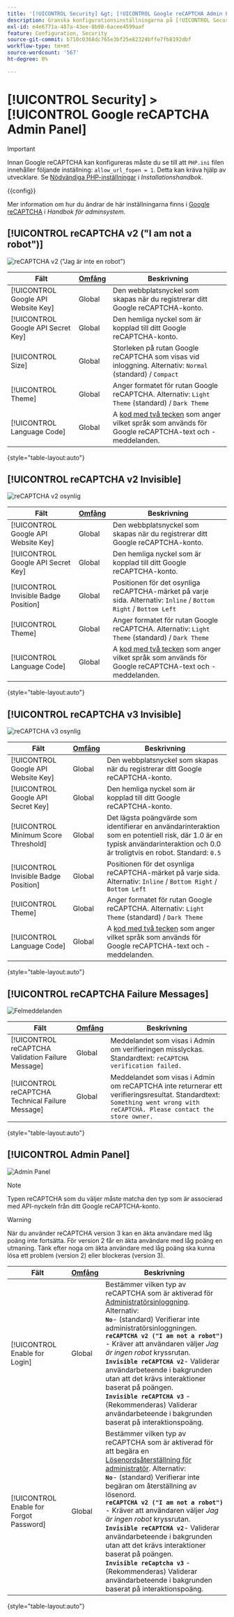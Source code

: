 ```yaml
---
title: '[!UICONTROL Security] &gt; [!UICONTROL Google reCAPTCHA Admin Panel]'
description: Granska konfigurationsinställningarna på [!UICONTROL Security] &gt; [!UICONTROL Google reCAPTCHA Admin Panel] sidan för Commerce Admin.
exl-id: e4e6771a-487a-43ee-8b98-6acee4599aaf
feature: Configuration, Security
source-git-commit: b710c0368dc765e3bf25e82324bffe7fb8192dbf
workflow-type: tm+mt
source-wordcount: '567'
ht-degree: 0%

---
```


# [!UICONTROL Security] > [!UICONTROL Google reCAPTCHA Admin Panel]

>[!IMPORTANT]
>
>Innan Google reCAPTCHA kan konfigureras måste du se till att `PHP.ini` filen innehåller följande inställning: `allow_url_fopen = 1`. Detta kan kräva hjälp av utvecklare. Se [Nödvändiga PHP-inställningar](https://experienceleague.adobe.com/docs/commerce-operations/installation-guide/prerequisites/php-settings.html) i _Installationshandbok_.

{{config}}

Mer information om hur du ändrar de här inställningarna finns i [Google reCAPTCHA](../../systems/security-google-recaptcha.md) i _Handbok för adminsystem_.

## [!UICONTROL reCAPTCHA v2 ("I am not a robot")]

![reCAPTCHA v2 (&quot;Jag är inte en robot&quot;)](./assets/recaptcha-admin-v2-not-robot.png)<!-- zoom -->

| Fält | [Omfång](../../getting-started/websites-stores-views.md#scope-settings) | Beskrivning |
|--|--|--|
| [!UICONTROL Google API Website Key] | Global | Den webbplatsnyckel som skapas när du registrerar ditt Google reCAPTCHA-konto. |
| [!UICONTROL Google API Secret Key] | Global | Den hemliga nyckel som är kopplad till ditt Google reCAPTCHA-konto. |
| [!UICONTROL Size] | Global | Storleken på rutan Google reCAPTCHA som visas vid inloggning. Alternativ: `Normal` (standard) / `Compact` |
| [!UICONTROL Theme] | Global | Anger formatet för rutan Google reCAPTCHA. Alternativ: `Light Theme` (standard) / `Dark Theme` |
| [!UICONTROL Language Code] | Global | A [kod med två tecken](https://developers.google.com/recaptcha/docs/language) som anger vilket språk som används för Google reCAPTCHA-text och -meddelanden. |

{style="table-layout:auto"}

## [!UICONTROL reCAPTCHA v2 Invisible]

![reCAPTCHA v2 osynlig](./assets/recaptcha-admin-v2-invisible.png)<!-- zoom -->

| Fält | [Omfång](../../getting-started/websites-stores-views.md#scope-settings) | Beskrivning |
|--|--|--|
| [!UICONTROL Google API Website Key] | Global | Den webbplatsnyckel som skapas när du registrerar ditt Google reCAPTCHA-konto. |
| [!UICONTROL Google API Secret Key] | Global | Den hemliga nyckel som är kopplad till ditt Google reCAPTCHA-konto. |
| [!UICONTROL Invisible Badge Position] | Global | Positionen för det osynliga reCAPTCHA-märket på varje sida. Alternativ: `Inline` / `Bottom Right` / `Bottom Left` |
| [!UICONTROL Theme] | Global | Anger formatet för rutan Google reCAPTCHA. Alternativ: `Light Theme` (standard) / `Dark Theme` |
| [!UICONTROL Language Code] | Global | A [kod med två tecken](https://developers.google.com/recaptcha/docs/language) som anger vilket språk som används för Google reCAPTCHA-text och -meddelanden. |

{style="table-layout:auto"}

## [!UICONTROL reCAPTCHA v3 Invisible]

![reCAPTCHA v3 osynlig](./assets/recaptcha-admin-v3-invisible.png)<!-- zoom -->

| Fält | [Omfång](../../getting-started/websites-stores-views.md#scope-settings) | Beskrivning |
|--|--|--|
| [!UICONTROL Google API Website Key] | Global | Den webbplatsnyckel som skapas när du registrerar ditt Google reCAPTCHA-konto. |
| [!UICONTROL Google API Secret Key] | Global | Den hemliga nyckel som är kopplad till ditt Google reCAPTCHA-konto. |
| [!UICONTROL Minimum Score Threshold] | Global | Det lägsta poängvärde som identifierar en användarinteraktion som en potentiell risk, där 1.0 är en typisk användarinteraktion och 0.0 är troligtvis en robot. Standard: `0.5` |
| [!UICONTROL Invisible Badge Position] | Global | Positionen för det osynliga reCAPTCHA-märket på varje sida. Alternativ: `Inline` / `Bottom Right` / `Bottom Left` |
| [!UICONTROL Theme] | Global | Anger formatet för rutan Google reCAPTCHA. Alternativ: `Light Theme` (standard) / `Dark Theme` |
| [!UICONTROL Language Code] | Global | A [kod med två tecken](https://developers.google.com/recaptcha/docs/language) som anger vilket språk som används för Google reCAPTCHA-text och -meddelanden. |

{style="table-layout:auto"}

## [!UICONTROL reCAPTCHA Failure Messages]

![Felmeddelanden](./assets/recaptcha-admin-failure-messages.png)<!-- zoom -->

| Fält | [Omfång](../../getting-started/websites-stores-views.md#scope-settings) | Beskrivning |
|--|--|--|
| [!UICONTROL reCAPTCHA Validation Failure Message] | Global | Meddelandet som visas i Admin om verifieringen misslyckas. Standardtext: `reCAPTCHA verification failed.` |
| [!UICONTROL reCAPTCHA Technical Failure Message] | Global | Meddelandet som visas i Admin om reCAPTCHA inte returnerar ett verifieringsresultat. Standardtext: `Something went wrong with reCAPTCHA. Please contact the store owner.` |

{style="table-layout:auto"}

## [!UICONTROL Admin Panel]

![Admin Panel](./assets/recaptcha-admin-panel.png)<!-- zoom -->

>[!NOTE]
>
>Typen reCAPTCHA som du väljer måste matcha den typ som är associerad med API-nyckeln från ditt Google reCAPTCHA-konto.

>[!WARNING]
>
>När du använder reCAPTCHA version 3 kan en äkta användare med låg poäng inte fortsätta. För version 2 får en äkta användare med låg poäng en utmaning. Tänk efter noga om äkta användare med låg poäng ska kunna lösa ett problem (version 2) eller blockeras (version 3).

| Fält | [Omfång](../../getting-started/websites-stores-views.md#scope-settings) | Beskrivning |
|--|--|--|
| [!UICONTROL Enable for Login] | Global | Bestämmer vilken typ av reCAPTCHA som är aktiverad för [Administratörsinloggning](https://experienceleague.adobe.com/docs/commerce-admin/start/admin/admin-signin.html). Alternativ:<br/>**`No`**- (standard) Verifierar inte administratörsinloggningen.<br />**`reCAPTCHA v2 ("I am not a robot")`** - Kräver att användaren väljer _Jag är ingen robot_ kryssrutan.<br />**`Invisible reCAPTCHA v2`**- Validerar användarbeteende i bakgrunden utan att det krävs interaktioner baserat på poängen.<br/>**`Invisible reCAPTCHA v3`** - (Rekommenderas) Validerar användarbeteende i bakgrunden baserat på interaktionspoäng. |
| [!UICONTROL Enable for Forgot Password] | Global | Bestämmer vilken typ av reCAPTCHA som är aktiverad för att begära en [Lösenordsåterställning för administratör](https://experienceleague.adobe.com/docs/commerce-admin/start/admin/admin-signin.html#reset-your-password). Alternativ:<br/>**`No`**- (standard) Verifierar inte begäran om återställning av lösenord.<br />**`reCAPTCHA v2 ("I am not a robot")`** - Kräver att användaren väljer _Jag är ingen robot_ kryssrutan.<br />**`Invisible reCAPTCHA v2`**- Validerar användarbeteende i bakgrunden utan att det krävs interaktioner baserat på poängen.<br/>**`Invisible reCaptcha v3`** - (Rekommenderas) Validerar användarbeteende i bakgrunden baserat på interaktionspoäng. |

{style="table-layout:auto"}
